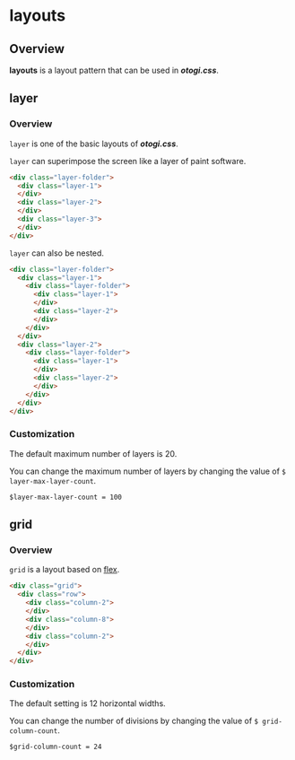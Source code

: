 # layouts

## Overview

**layouts** is a layout pattern that can be used in ***otogi.css***.

## layer

### Overview

`layer` is one of the basic layouts of ***otogi.css***.

`layer` can superimpose the screen like a layer of paint software.

```html
<div class="layer-folder">
  <div class="layer-1">
  </div>
  <div class="layer-2">
  </div>
  <div class="layer-3">
  </div>
</div>
```

`layer` can also be nested.

```html
<div class="layer-folder">
  <div class="layer-1">
    <div class="layer-folder">
      <div class="layer-1">
      </div>
      <div class="layer-2">
      </div>
    </div>
  </div>
  <div class="layer-2">
    <div class="layer-folder">
      <div class="layer-1">
      </div>
      <div class="layer-2">
      </div>
    </div>
  </div>
</div>
```

### Customization

The default maximum number of layers is 20.

You can change the maximum number of layers by changing the value of `$ layer-max-layer-count`.

```stylus
$layer-max-layer-count = 100
```

## grid

### Overview

`grid` is a layout based on [flex](https://developer.mozilla.org/en-US/docs/Web/CSS/flex).

```html
<div class="grid">
  <div class="row">
    <div class="column-2">
    </div>
    <div class="column-8">
    </div>
    <div class="column-2">
    </div>
  </div>
</div>
```

### Customization

The default setting is 12 horizontal widths.

You can change the number of divisions by changing the value of `$ grid-column-count`.

```stylus
$grid-column-count = 24
```
